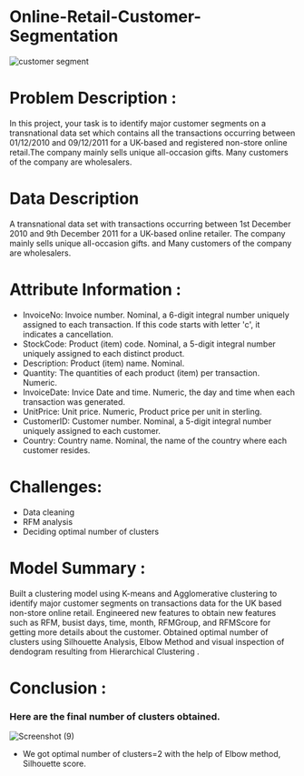 # Online-Retail-Customer-Segmentation
![customer segment](https://github.com/Asohail115/Online-Retail-Customer-Segmentation/assets/80779216/b9978ce8-d47f-408f-a6e6-cb9846e05119)
# Problem Description :
In this project, your task is to identify major customer segments on a transnational data set which contains all the transactions occurring between 01/12/2010 and 09/12/2011 for a UK-based and registered non-store online retail.The company mainly sells unique all-occasion gifts. Many customers of the company are wholesalers.
# Data Description
A transnational data set with transactions occurring between 1st December 2010 and 9th December 2011 for a UK-based online retailer. The company mainly sells unique all-occasion gifts. and Many customers of the company are wholesalers.
# Attribute Information :
- InvoiceNo: Invoice number. Nominal, a 6-digit integral number uniquely assigned to each transaction. If this code starts with letter 'c', it indicates a cancellation.
- StockCode: Product (item) code. Nominal, a 5-digit integral number uniquely assigned to each distinct product.
- Description: Product (item) name. Nominal.
- Quantity: The quantities of each product (item) per transaction. Numeric.
- InvoiceDate: Invice Date and time. Numeric, the day and time when each transaction was generated.
- UnitPrice: Unit price. Numeric, Product price per unit in sterling.
- CustomerID: Customer number. Nominal, a 5-digit integral number uniquely assigned to each customer.
- Country: Country name. Nominal, the name of the country where each customer resides.
# Challenges:
- Data cleaning
- RFM analysis
- Deciding optimal number of clusters
# Model Summary :
Built a clustering model using K-means and Agglomerative clustering to identify major customer segments on transactions data for the UK based non-store online retail. Engineered new features to obtain new features such as RFM, busist days, time, month, RFMGroup, and RFMScore for getting more details about the customer. Obtained optimal number of clusters using Silhouette Analysis, Elbow Method and visual inspection of dendogram resulting from Hierarchical Clustering . 
# Conclusion :
### Here are the final number of clusters obtained.
![Screenshot (9)](https://github.com/Asohail115/Online-Retail-Customer-Segmentation/assets/80779216/e35fa751-781d-4ec8-bad5-283d29e4c1bf)
- We got optimal number of clusters=2 with the help of Elbow method, Silhouette score.

